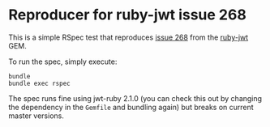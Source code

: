 # Reproducer for ruby-jwt issue 268

This is a simple RSpec test that reproduces [issue 268](https://github.com/jwt/ruby-jwt/issues/268) from the [ruby-jwt](https://github.com/jwt/ruby-jwt) GEM.

To run the spec, simply execute:

```
bundle
bundle exec rspec
```

The spec runs fine using jwt-ruby 2.1.0 (you can check this out by changing the dependency in the `Gemfile` and bundling again) but breaks on current master versions.
